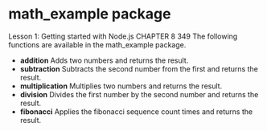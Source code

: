 math_example package
====================
Lesson 1: Getting started with Node.js CHAPTER 8 349
The following functions are available in the math_example package.
- **addition** Adds two numbers and returns the result.
- **subtraction** Subtracts the second number from the first and returns the result.
- **multiplication** Multiplies two numbers and returns the result.
- **division** Divides the first number by the second number and returns the result.
- **fibonacci** Applies the fibonacci sequence count times and returns the result.